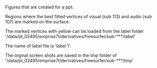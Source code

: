 Figures that are created for a ppt.

Regions where the best fitted vertices of visual (sub 113) and audio (sub 107) are marked on the surface.

The marked vertices with yellow can be loaded from the label folder '/data/pt_02495/emprise7t/derivatives/freesurfer/sub-***/label' 

The name of label file is 'label 1'.

The orginal screen shots are saved in the tmp folder of '/data/pt_02495/emprise7t/derivatives/freesurfer/sub-***/tmp'
